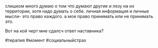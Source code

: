 слишком много думаю о том что думают другие и лезу на их территории, хотя надо думать о себе. личная информация и личные мысли- это право каждого. а мое право принимать или не принимать это.

Вот на кой черт мне сдалсч ответ наставника?

#терапия #момент #социальныйстрах 